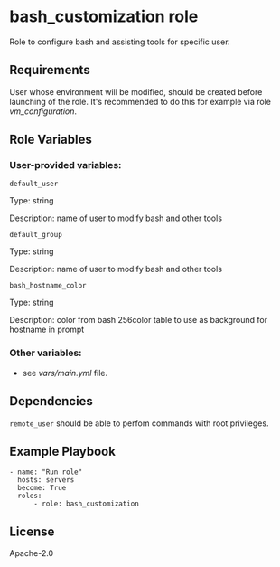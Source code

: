 # bash_customization role


Role to configure bash and assisting tools for specific user.

## Requirements

User whose environment will be modified, should be created before launching of the role. 
It's recommended to do this for example via role *vm_configuration*.

## Role Variables

### User-provided variables:

`default_user`

Type: string

Description: name of user to modify bash and other tools

`default_group`

Type: string

Description: name of user to modify bash and other tools

`bash_hostname_color`

Type: string

Description: color from bash 256color table to use as background for hostname in prompt

### Other variables:

* see *vars/main.yml* file.

## Dependencies

`remote_user` should be able to perfom commands with root privileges.

## Example Playbook

```
- name: "Run role"
  hosts: servers
  become: True
  roles:
      - role: bash_customization
```

## License


Apache-2.0
